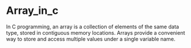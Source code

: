 # Array_in_c
In C programming, an array is a collection of elements of the same data type, stored in contiguous memory locations. Arrays provide a convenient way to store and access multiple values under a single variable name.
